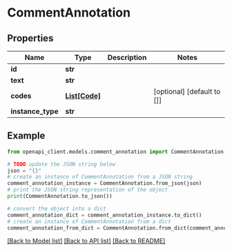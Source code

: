 # CommentAnnotation


## Properties

Name | Type | Description | Notes
------------ | ------------- | ------------- | -------------
**id** | **str** |  | 
**text** | **str** |  | 
**codes** | [**List[Code]**](Code.md) |  | [optional] [default to []]
**instance_type** | **str** |  | 

## Example

```python
from openapi_client.models.comment_annotation import CommentAnnotation

# TODO update the JSON string below
json = "{}"
# create an instance of CommentAnnotation from a JSON string
comment_annotation_instance = CommentAnnotation.from_json(json)
# print the JSON string representation of the object
print(CommentAnnotation.to_json())

# convert the object into a dict
comment_annotation_dict = comment_annotation_instance.to_dict()
# create an instance of CommentAnnotation from a dict
comment_annotation_from_dict = CommentAnnotation.from_dict(comment_annotation_dict)
```
[[Back to Model list]](../README.md#documentation-for-models) [[Back to API list]](../README.md#documentation-for-api-endpoints) [[Back to README]](../README.md)


